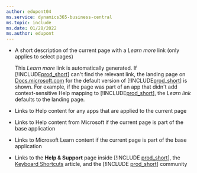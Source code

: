 ```yaml
---
author: edupont04
ms.service: dynamics365-business-central
ms.topic: include
ms.date: 01/28/2022
ms.author: edupont
---
```

- A short description of the current page with a *Learn more* link (only applies to select pages)  

    This *Learn more* link is automatically generated. If [!INCLUDE[prod_short](prod_short.md)] can't find the relevant link, the landing page on [Docs.microsoft.com](/dynamics365/business-central) for the default version of [!INCLUDE[prod_short](prod_short.md)] is shown. For example, if the page was part of an app that didn't add context-sensitive Help mapping to [!INCLUDE[prod_short](prod_short.md)], the *Learn link* defaults to the landing page.  
- Links to Help content for any apps that are applied to the current page  
- Links to Help content from Microsoft if the current page is part of the base application  
- Links to Microsoft Learn content if the current page is part of the base application  
- Links to the  **Help & Support** page inside [!INCLUDE [prod_short](prod_short.md)], the [Keyboard Shortcuts](/dynamics365/business-central/keyboard-shortcuts) article, and the [!INCLUDE [prod_short](prod_short.md)] community  
